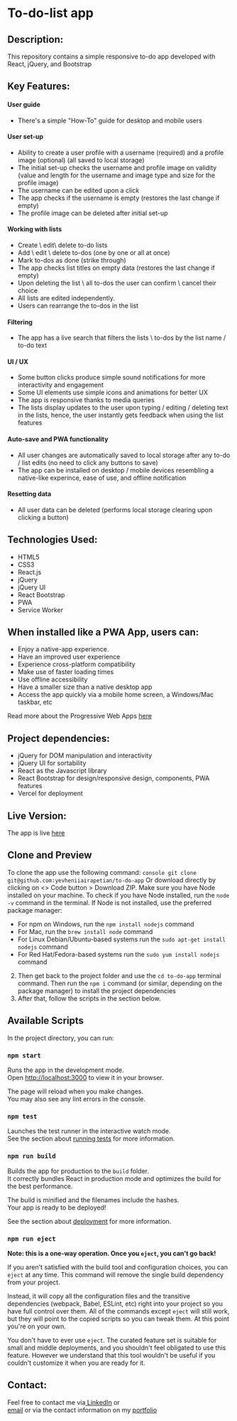 # To-do-list app

## Description:
This repository contains a simple responsive to-do app developed with React, jQuery, and Bootstrap

## Key Features:

#### User guide

- There's a simple "How-To" guide for desktop and mobile users

#### User set-up

- Ability to create a user profile with a username (required) and a profile image (optional) (all saved to local storage)
- The initial set-up checks the username and profile image on validity (value and length for the username and image type and size for the profile image) 
- The username can be edited upon a click
- The app checks if the username is empty (restores the last change if empty)
- The profile image can be deleted after initial set-up

#### Working with lists

- Create \ edit\ delete to-do lists
- Add \ edit \ delete to-dos (one by one or all at once)
- Mark to-dos as done (strike through)
- The app checks list titles on empty data (restores the last change if empty)
- Upon deleting the list \ all to-dos the user can confirm \ cancel their choice
- All lists are edited independently.
- Users can rearrange the to-dos in the list

#### Filtering

- The app has a live search that filters the lists \ to-dos by the list name / to-do text
  
#### UI / UX

- Some button clicks produce simple sound notifications for more interactivity and engagement
- Some UI elements use simple icons and animations for better UX
- The app is responsive thanks to media queries
- The lists display updates to the user upon typing / editing / deleting text in the lists, hence, the user instantly gets feedback when using the list features 

#### Auto-save and PWA functionality

- All user changes are automatically saved to local storage after any to-do / list edits (no need to click any buttons to save)
- The app can be installed on desktop / mobile devices resembling a native-like experince, ease of use, and offline notification

#### Resetting data

- All user data can be deleted (performs local storage clearing upon clicking a button)

## Technologies Used:
- HTML5
- CSS3
- React.js
- jQuery
- jQuery UI
- React Bootstrap
- PWA
- Service Worker

## When installed like a PWA App, users can:

- Enjoy a native-app experience.
- Have an improved user experience
- Experience cross-platform compatibility
- Make use of faster loading times
- Use offline accessibility
- Have a smaller size than a native desktop app
- Access the app quickly via a mobile home screen, a Windows/Mac taskbar, etc

Read more about the Progressive Web Apps [here](https://www.itaims.com/blog/benefits-of-progressive-web-apps-pwa-advantages-and-disadvantages)

## Project dependencies:
- jQuery for DOM manipulation and interactivity
- jQuery UI for sortability
- React as the Javascript library
- React Bootstrap for design/responsive design, components, PWA features
- Vercel for deployment

## Live Version:
The app is live [here](https://to-do-min.vercel.app/)

## Clone and Preview
To clone the app use the following command:
```console git clone git@github.com:yevheniiairapetian/to-do-app```
Or download directly by clicking on <> Code button > Download ZIP. Make sure you have Node installed on your machine. To check if you have Node installed, run the ```node -v``` command in the terminal. If Node is not installed, use the preferred package manager:
- For npm on Windows, run the ```npm install nodejs``` command 
- For Mac, run the ```brew install node``` command
- For Linux Debian/Ubuntu-based systems run the ```sudo apt-get install nodejs``` command
- For Red Hat/Fedora-based systems run the ```sudo yum install nodejs```
command
2. Then get back to the project folder and use the ```cd to-do-app``` terminal command. Then run the ```npm i``` command (or similar, depending on the package manager) to install the project dependencies
  3. After that, follow the scripts in the section below.

## Available Scripts

In the project directory, you can run:

### `npm start`

Runs the app in the development mode.\
Open [http://localhost:3000](http://localhost:3000) to view it in your browser.

The page will reload when you make changes.\
You may also see any lint errors in the console.

### `npm test`

Launches the test runner in the interactive watch mode.\
See the section about [running tests](https://facebook.github.io/create-react-app/docs/running-tests) for more information.

### `npm run build`

Builds the app for production to the `build` folder.\
It correctly bundles React in production mode and optimizes the build for the best performance.

The build is minified and the filenames include the hashes.\
Your app is ready to be deployed!

See the section about [deployment](https://facebook.github.io/create-react-app/docs/deployment) for more information.

### `npm run eject`

**Note: this is a one-way operation. Once you `eject`, you can't go back!**

If you aren't satisfied with the build tool and configuration choices, you can `eject` at any time. This command will remove the single build dependency from your project.

Instead, it will copy all the configuration files and the transitive dependencies (webpack, Babel, ESLint, etc) right into your project so you have full control over them. All of the commands except `eject` will still work, but they will point to the copied scripts so you can tweak them. At this point you're on your own.

You don't have to ever use `eject`. The curated feature set is suitable for small and middle deployments, and you shouldn't feel obligated to use this feature. However we understand that this tool wouldn't be useful if you couldn't customize it when you are ready for it.

## Contact:
Feel free to contact me via[ LinkedIn](https://www.linkedin.com/in/yevheniiairapetian/) or  
[email](mailto:contact@yevheniiairapetian.com) or 
via the contact information on my [portfolio](https://yevheniiairapetian.com/#/contact) 
